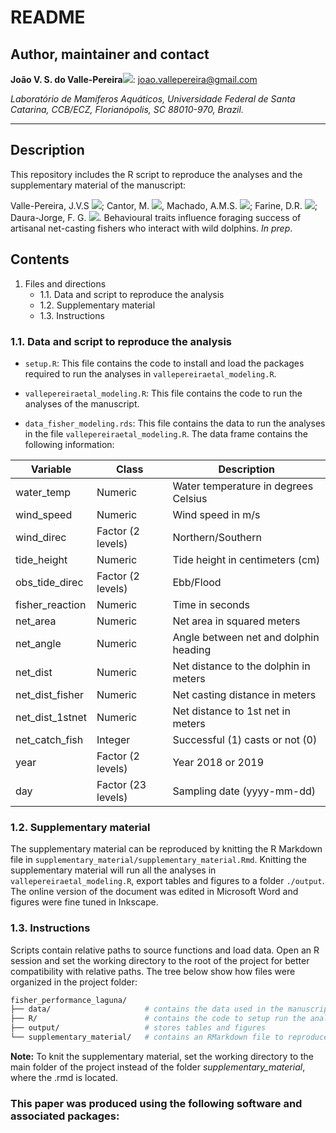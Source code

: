 # README #

## Author, maintainer and contact

**João V. S. do Valle-Pereira**[![](https://orcid.org/sites/default/files/images/orcid_16x16.png)](http://orcid.org/0000-0002-1880-9495): joao.vallepereira@gmail.com       

*Laboratório de Mamíferos Aquáticos, Universidade Federal de Santa Catarina, CCB/ECZ, Florianópolis, SC 88010-970, Brazil.*       


--------------------------------------
## Description

This repository includes the R script to reproduce the analyses and the supplementary material of the manuscript:     

Valle-Pereira, J.V.S [![](https://orcid.org/sites/default/files/images/orcid_16x16.png)](http://orcid.org/0000-0002-1880-9495); Cantor, M. [![](https://orcid.org/sites/default/files/images/orcid_16x16.png)](http://orcid.org/0000-0002-0019-5106), Machado, A.M.S. [![](https://orcid.org/sites/default/files/images/orcid_16x16.png)](http://orcid.org/0000-0001-6252-6890); Farine, D.R. [![](https://orcid.org/sites/default/files/images/orcid_16x16.png)](http://orcid.org/0000-0003-2208-7613); Daura-Jorge, F. G.  [![](https://orcid.org/sites/default/files/images/orcid_16x16.png)](http://orcid.org/0000-0003-2923-1446). Behavioural traits influence foraging success of artisanal net-casting fishers who interact with wild dolphins. *In prep*.


## Contents

1. Files and directions
    * 1.1. Data and script to reproduce the analysis
    * 1.2. Supplementary material
    * 1.3. Instructions

### 1.1. Data and script to reproduce the analysis

- `setup.R`: This file contains the code to install and load the packages required to run the analyses in `vallepereiraetal_modeling.R`.

- `vallepereiraetal_modeling.R`: This file contains the code to run the analyses of the manuscript.

- `data_fisher_modeling.rds`: This file contains the data to run the analyses in the file `vallepereiraetal_modeling.R`. The data frame contains the following information: 

| Variable        | Class              | Description                          |
|-----------------|--------------------|--------------------------------------|
| water_temp      | Numeric            | Water temperature in degrees Celsius |
| wind_speed      | Numeric            | Wind speed in m/s                    |
| wind_direc      | Factor (2 levels)  | Northern/Southern                    |
| tide_height     | Numeric            | Tide height in centimeters (cm)      |
| obs_tide_direc  | Factor (2 levels)  | Ebb/Flood                            |
| fisher_reaction | Numeric            | Time in seconds                      |
| net_area        | Numeric            | Net area in squared meters           |
| net_angle       | Numeric            | Angle between net and dolphin heading|
| net_dist        | Numeric            | Net distance to the dolphin in meters|
| net_dist_fisher | Numeric            | Net casting distance in meters       |
| net_dist_1stnet | Numeric            | Net distance to 1st net in meters    |
| net_catch_fish  | Integer            | Successful (1) casts or not (0)      |
| year            | Factor (2 levels)  | Year 2018 or 2019                    |
| day             | Factor (23 levels) | Sampling date (yyyy-mm-dd)           |

### 1.2. Supplementary material

The supplementary material can be reproduced by knitting the R Markdown file in `supplementary_material/supplementary_material.Rmd`. Knitting the supplementary material will run all the analyses in `vallepereiraetal_modeling.R`, export tables and figures to a folder `./output`. The online version of the document was edited in Microsoft Word and figures were fine tuned in Inkscape. 

### 1.3. Instructions

Scripts contain relative paths to source functions and load data. Open an R session and set the working directory to the root of the project for better compatibility with relative paths. The tree below show how files were organized in the project folder:

```bash
fisher_performance_laguna/
├── data/                     # contains the data used in the manuscript
├── R/                        # contains the code to setup run the analyses
├── output/                   # stores tables and figures
└── supplementary_material/   # contains an RMarkdown file to reproduce the supplementary material
```

**Note:** To knit the supplementary material, set the working directory to the main folder of the project instead of the folder *supplementary_material*, where the .rmd is located. 

### This paper was produced using the following software and associated packages:


